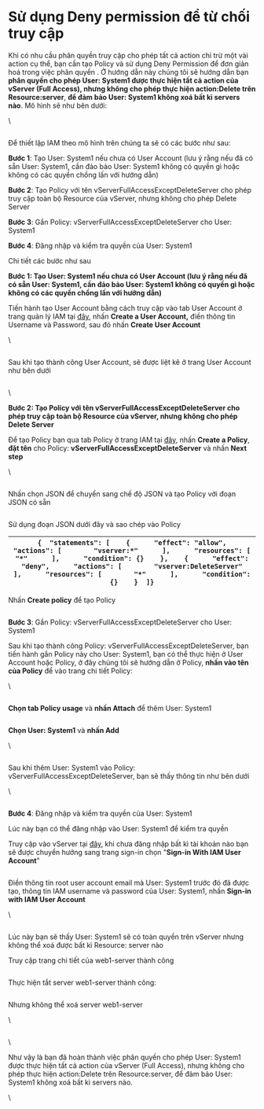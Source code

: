 # Sử dụng Deny permission để từ chối truy cập

Khi có nhu cầu phân quyền truy cập cho phép tất cả action chỉ trừ một vài action cụ thể, bạn cần tạo Policy và sử dụng Deny Permission để đơn giản hoá trong việc phân quyền . Ở hướng dẫn này chúng tôi sẽ hướng dẫn bạn **phân quyền cho phép User: System1 được thực hiện tất cả action của vServer (Full Access), nhưng không cho phép thực hiện action:Delete trên Resource:server**, **để đảm bảo User: System1 không xoá bất kì servers nào**. Mô hình sẽ như bên dưới:

\


<figure><img src="https://docs.vngcloud.vn/download/attachments/59805245/iam-deny-permission.drawio%20(2).png?version=1&#x26;modificationDate=1689158267000&#x26;api=v2" alt=""><figcaption></figcaption></figure>

Để thiết lập IAM theo mô hình trên chúng ta sẽ có các bước như sau:

**Bước 1**: Tạo User: System1 nếu chưa có User Account (lưu ý rằng nếu đã có sẵn User: System1, cần đảo bảo User: System1 không có quyền gì hoặc không có các quyền chồng lấn với hướng dẫn)

**Bước 2**: Tạo Policy với tên vServerFullAccessExceptDeleteServer cho phép truy cập toàn bộ Resource của vServer, nhưng không cho phép Delete Server 

**Bước 3**: Gắn Policy: vServerFullAccessExceptDeleteServer cho User: System1

**Bước 4**: Đăng nhập và kiểm tra quyền của User: System1

Chi tiết các bước như sau

**Bước 1: Tạo User: System1 nếu chưa có User Account (lưu ý rằng nếu đã có sẵn User: System1, cần đảo bảo User: System1 không có quyền gì hoặc không có các quyền chồng lấn với hướng dẫn)**

Tiến hành tạo User Account bằng cách truy cập vào tab User Account ở trang quản lý IAM tại [đây](https://hcm-3.console.vngcloud.vn/iam/user-accounts), nhấn **Create a User Account,** điền thông tin Username và Password, sau đó nhấn **Create User Account** 

\


<figure><img src="https://docs.vngcloud.vn/download/attachments/59805245/image2023-7-12_15-18-33.png?version=1&#x26;modificationDate=1689158368000&#x26;api=v2" alt=""><figcaption></figcaption></figure>

Sau khi tạo thành công User Account, sẽ được liệt kê ở trang User Account như bên dưới

<figure><img src="https://docs.vngcloud.vn/download/attachments/59805245/image2023-7-12_15-19-37.png?version=1&#x26;modificationDate=1689158368000&#x26;api=v2" alt=""><figcaption></figcaption></figure>

\


**Bước 2: Tạo Policy với tên vServerFullAccessExceptDeleteServer cho phép truy cập toàn bộ Resource của vServer, nhưng không cho phép Delete Server** 

Để tạo Policy bạn qua tab Policy ở trang IAM tại [đây](https://hcm-3.console.vngcloud.vn/iam/policies), nhấn **Create a Policy**, **đặt tên** cho Policy: **vServerFullAccessExceptDeleteServer** và nhấn **Next step**

\


<figure><img src="https://docs.vngcloud.vn/download/attachments/59805245/image2023-7-12_17-40-24.png?version=1&#x26;modificationDate=1689158425000&#x26;api=v2" alt=""><figcaption></figcaption></figure>

Nhấn chọn JSON để chuyển sang chế độ JSON và tạo Policy với đoạn JSON có sẵn

<figure><img src="https://docs.vngcloud.vn/download/attachments/59805245/image2023-7-12_17-45-7.png?version=1&#x26;modificationDate=1689158708000&#x26;api=v2" alt=""><figcaption></figcaption></figure>

Sử dụng đoạn JSON dưới đây và sao chép vào Policy

| `{  "statements": [    {      "effect": "allow",      "actions": [        "vserver:*"      ],      "resources": [        "*"      ],      "condition": {}    },    {      "effect": "deny",      "actions": [        "vserver:DeleteServer"      ],      "resources": [        "*"      ],      "condition": {}    }  ]}` |
| ------------------------------------------------------------------------------------------------------------------------------------------------------------------------------------------------------------------------------------------------------------------------------------------------------------------------- |

Nhấn **Create policy** để tạo Policy

<figure><img src="https://docs.vngcloud.vn/download/attachments/59805245/image2023-7-12_17-48-53.png?version=1&#x26;modificationDate=1689158934000&#x26;api=v2" alt=""><figcaption></figcaption></figure>

**Bước 3**: Gắn Policy: vServerFullAccessExceptDeleteServer cho User: System1

Sau khi tạo thành công Policy: vServerFullAccessExceptDeleteServer, bạn tiến hành gắn Policy này cho User: System1, bạn có thể thực hiện ở User Account hoặc Policy, ở đây chúng tôi sẽ hướng dẫn ở Policy, **nhấn vào tên của Policy** để vào trang chi tiết Policy:

\


<figure><img src="https://docs.vngcloud.vn/download/attachments/59805245/image2023-7-12_17-50-46.png?version=1&#x26;modificationDate=1689159047000&#x26;api=v2" alt=""><figcaption></figcaption></figure>

**Chọn tab Policy usage** và **nhấn Attach** để thêm User: System1

<figure><img src="https://docs.vngcloud.vn/download/attachments/59805245/image2023-7-12_17-51-59.png?version=1&#x26;modificationDate=1689159120000&#x26;api=v2" alt=""><figcaption></figcaption></figure>

**Chọn User: System1** và **nhấn Add**

\


<figure><img src="https://docs.vngcloud.vn/download/attachments/59805245/image2023-7-12_17-52-32.png?version=1&#x26;modificationDate=1689159153000&#x26;api=v2" alt=""><figcaption></figcaption></figure>

Sau khi thêm User: System1 vào Policy: vServerFullAccessExceptDeleteServer, bạn sẽ thấy thông tin như bên dưới

\


<figure><img src="https://docs.vngcloud.vn/download/attachments/59805245/image2023-7-12_17-53-7.png?version=1&#x26;modificationDate=1689159188000&#x26;api=v2" alt=""><figcaption></figcaption></figure>

**Bước 4**: Đăng nhập và kiểm tra quyền của User: System1

Lúc này bạn có thể đăng nhập vào User: System1 để kiểm tra quyền

Truy cập vào vServer tại [đây](https://hcm-3.console.vngcloud.vn/vserver/v-server/cloud-server), khi chưa đăng nhập bất kì tài khoản nào bạn sẽ được chuyển hướng sang trang sign-in chọn "**Sign-in With IAM User Account**"

<figure><img src="https://docs.vngcloud.vn/download/attachments/59805245/image2023-7-12_13-48-49.png?version=1&#x26;modificationDate=1689158370000&#x26;api=v2" alt=""><figcaption></figcaption></figure>

Điền thông tin root user account email mà User: System1 trước đó đã được tạo, thông tin IAM username và password của User: System1, nhấn **Sign-in with IAM User Account**

\


<figure><img src="https://docs.vngcloud.vn/download/attachments/59805245/image2023-7-12_15-56-13.png?version=1&#x26;modificationDate=1689158370000&#x26;api=v2" alt=""><figcaption></figcaption></figure>

Lúc này bạn sẽ thấy User: System1 sẽ có toàn quyền trên vServer nhưng không thể xoá được bất kì Resource: server nào

Truy cập trang chi tiết của web1-server thành công

<figure><img src="https://docs.vngcloud.vn/download/attachments/59805245/image2023-7-12_15-58-35.png?version=1&#x26;modificationDate=1689158370000&#x26;api=v2" alt=""><figcaption></figcaption></figure>

Thực hiện tắt server web1-server thành công:

<figure><img src="https://docs.vngcloud.vn/download/attachments/59805245/image2023-7-12_15-59-35.png?version=1&#x26;modificationDate=1689158370000&#x26;api=v2" alt=""><figcaption></figcaption></figure>

Nhưng không thể xoá server web1-server

\


<figure><img src="https://docs.vngcloud.vn/download/attachments/59805245/image2023-7-12_17-55-8.png?version=1&#x26;modificationDate=1689159309000&#x26;api=v2" alt=""><figcaption></figcaption></figure>

\


Như vậy là bạn đã hoàn thành việc phân quyền cho phép User: System1 được thực hiện tất cả action của vServer (Full Access), nhưng không cho phép thực hiện action:Delete trên Resource:server, để đảm bảo User: System1 không xoá bất kì servers nào.

\
